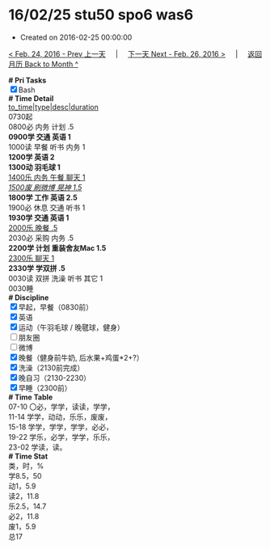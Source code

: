 # 16/02/25 stu50 spo6 was6

- Created on 2016-02-25 00:00:00

[< Feb. 24, 2016 - Prev 上一天](_archived/lifelogs/2016/02/d24.md) &nbsp; &nbsp; | &nbsp; &nbsp; [下一天 Next - Feb. 26, 2016 >](_archived/lifelogs/2016/02/d26.md) &nbsp; &nbsp; |  &nbsp; &nbsp; [返回月历 Back to Month ^](_archived/lifelogs/2016/02/index.md)
<br/><div><b># Pri Tasks</b></div><div><input checked="true" type="checkbox"/>Bash</div><div><b># Time Detail</b></div><div><u>to_time|type|desc|duration</u></div><div>0730起</div><div>0800必 内务 计划 .5</div><div><b>0900学 交通 英语 1</b></div><div>1000读 早餐 听书 内务 1</div><div><b>1200学 英语 2</b></div><div><b>1300动 羽毛球 1</b></div><div><u>1400乐 内务 午餐 聊天 1</u></div><div><u><i>1500废 刷微博 晃神 1.5</i></u></div><div><b>1800学 工作 英语 2.5</b></div><div>1900必 休息 交通 听书 1</div><div><b>1930学 交通 英语 1</b></div><div><u>2000乐 晚餐 .5</u></div><div>2030必 采购 内务 .5</div><div><b>2200学 计划 重装舍友Mac 1.5</b></div><div><u>2300乐 聊天 1</u></div><div><b>2330学 学双拼 .5</b></div><div>0030读 双拼 洗澡 听书 其它 1</div><div>0030睡</div><div><b># Discipline</b></div><div><input checked="true" type="checkbox"/>早起，早餐（0830前）</div><div><input checked="true" type="checkbox"/>英语</div><div><input checked="true" type="checkbox"/>运动（午羽毛球 / 晚毽球，健身）</div><div><input type="checkbox"/>朋友圈</div><div><input type="checkbox"/>微博</div><div><input checked="true" type="checkbox"/>晚餐（健身前牛奶, 后水果+鸡蛋*2+?）</div><div><input checked="true" type="checkbox"/>洗澡（2130前完成）</div><div><input checked="true" type="checkbox"/>晚自习（2130-2230）</div><div><input checked="true" type="checkbox"/>早睡（2300前）</div><div><b># Time Table</b></div><div>07-10 〇必，学学，读读，学学，</div><div>11-14 学学，动动，乐乐，废废，</div><div>15-18 学学，学学，学学，必必，</div><div>19-22 学乐，必学，学学，乐乐，</div><div>23-02 学读，读。</div><div><b># Time Stat</b></div><div>类，时，%</div><div>学8.5，50</div><div>动1，5.9</div><div>读2，11.8</div><div>乐2.5，14.7</div><div>必2，11.8</div><div>废1，5.9</div><div>总17</div>
